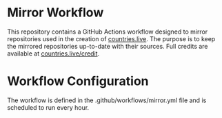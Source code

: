 # Mirror Workflow

This repository contains a GitHub Actions workflow designed to mirror repositories used in the creation of [countries.live](https://countries.live/). The purpose is to keep the mirrored repositories up-to-date with their sources. Full credits are available at [countries.live/credit](https://countries.live/credit).

# Workflow Configuration

The workflow is defined in the .github/workflows/mirror.yml file and is scheduled to run every hour.
